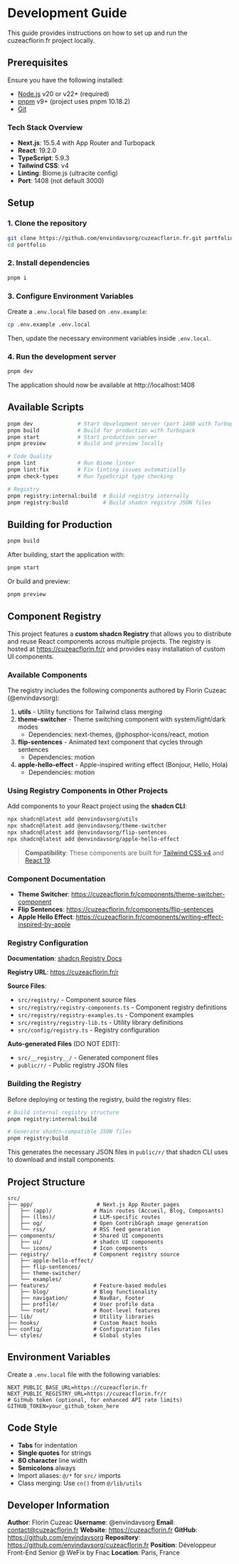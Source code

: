 # Development Guide

This guide provides instructions on how to set up and run the cuzeacflorin.fr project locally.

## Prerequisites

Ensure you have the following installed:

- [Node.js](https://nodejs.org/) v20 or v22+ (required)
- [pnpm](https://pnpm.io/) v9+ (project uses pnpm 10.18.2)
- [Git](https://git-scm.com/)

### Tech Stack Overview

- **Next.js**: 15.5.4 with App Router and Turbopack
- **React**: 19.2.0
- **TypeScript**: 5.9.3
- **Tailwind CSS**: v4
- **Linting**: Biome.js (ultracite config)
- **Port**: 1408 (not default 3000)

## Setup

### 1. Clone the repository

```bash
git clone https://github.com/envindavsorg/cuzeacflorin.fr.git portfolio
cd portfolio
```

### 2. Install dependencies

```bash
pnpm i
```

### 3. Configure Environment Variables

Create a `.env.local` file based on `.env.example`:

```bash
cp .env.example .env.local
```

Then, update the necessary environment variables inside `.env.local`.

### 4. Run the development server

```bash
pnpm dev
```

The application should now be available at http://localhost:1408

## Available Scripts

```bash
pnpm dev              # Start development server (port 1408 with Turbopack)
pnpm build            # Build for production with Turbopack
pnpm start            # Start production server
pnpm preview          # Build and preview locally

# Code Quality
pnpm lint             # Run Biome linter
pnpm lint:fix         # Fix linting issues automatically
pnpm check-types      # Run TypeScript type checking

# Registry
pnpm registry:internal:build  # Build registry internally
pnpm registry:build           # Build shadcn registry JSON files
```

## Building for Production

```bash
pnpm build
```

After building, start the application with:

```bash
pnpm start
```

Or build and preview:

```bash
pnpm preview
```

## Component Registry

This project features a **custom shadcn Registry** that allows you to distribute and reuse React components across multiple projects. The registry is hosted at https://cuzeacflorin.fr/r and provides easy installation of custom UI components.

### Available Components

The registry includes the following components authored by Florin Cuzeac (@envindavsorg):

1. **utils** - Utility functions for Tailwind class merging
2. **theme-switcher** - Theme switching component with system/light/dark modes
   - Dependencies: next-themes, @phosphor-icons/react, motion
3. **flip-sentences** - Animated text component that cycles through sentences
   - Dependencies: motion
4. **apple-hello-effect** - Apple-inspired writing effect (Bonjour, Hello, Hola)
   - Dependencies: motion

### Using Registry Components in Other Projects

Add components to your React project using the **shadcn CLI**:

```bash
npx shadcn@latest add @envindavsorg/utils
npx shadcn@latest add @envindavsorg/theme-switcher
npx shadcn@latest add @envindavsorg/flip-sentences
npx shadcn@latest add @envindavsorg/apple-hello-effect
```

> **Compatibility**: These components are built for [Tailwind CSS v4](https://tailwindcss.com/blog/tailwindcss-v4) and [React 19](https://react.dev/blog/2024/12/05/react-19).

### Component Documentation

- **Theme Switcher**: https://cuzeacflorin.fr/components/theme-switcher-component
- **Flip Sentences**: https://cuzeacflorin.fr/components/flip-sentences
- **Apple Hello Effect**: https://cuzeacflorin.fr/components/writing-effect-inspired-by-apple

### Registry Configuration

**Documentation**: [shadcn Registry Docs](https://ui.shadcn.com/docs/registry)

**Registry URL**: https://cuzeacflorin.fr/r

**Source Files**:
- `src/registry/` - Component source files
- `src/registry/registry-components.ts` - Component registry definitions
- `src/registry/registry-examples.ts` - Component examples
- `src/registry/registry-lib.ts` - Utility library definitions
- `src/config/registry.ts` - Registry configuration

**Auto-generated Files** (DO NOT EDIT):
- `src/__registry__/` - Generated component files
- `public/r/` - Public registry JSON files

### Building the Registry

Before deploying or testing the registry, build the registry files:

```bash
# Build internal registry structure
pnpm registry:internal:build

# Generate shadcn-compatible JSON files
pnpm registry:build
```

This generates the necessary JSON files in `public/r/` that shadcn CLI uses to download and install components.

## Project Structure

```
src/
├── app/                    # Next.js App Router pages
│   ├── (app)/             # Main routes (Accueil, Blog, Composants)
│   ├── (llms)/            # LLM-specific routes
│   ├── og/                # Open ContribGraph image generation
│   └── rss/               # RSS feed generation
├── components/            # Shared UI components
│   ├── ui/                # shadcn UI components
│   └── icons/             # Icon components
├── registry/              # Component registry source
│   ├── apple-hello-effect/
│   ├── flip-sentences/
│   ├── theme-switcher/
│   └── examples/
├── features/              # Feature-based modules
│   ├── blog/              # Blog functionality
│   ├── navigation/        # NavBar, Footer
│   ├── profile/           # User profile data
│   └── root/              # Root-level features
├── lib/                   # Utility libraries
├── hooks/                 # Custom React hooks
├── config/                # Configuration files
└── styles/                # Global styles
```

## Environment Variables

Create a `.env.local` file with the following variables:

```env
NEXT_PUBLIC_BASE_URL=https://cuzeacflorin.fr
NEXT_PUBLIC_REGISTRY_URL=https://cuzeacflorin.fr/r
# GitHub token (optional, for enhanced API rate limits)
GITHUB_TOKEN=your_github_token_here
```

## Code Style

- **Tabs** for indentation
- **Single quotes** for strings
- **80 character** line width
- **Semicolons** always
- Import aliases: `@/*` for `src/` imports
- Class merging: Use `cn()` from `@/lib/utils`

## Developer Information

**Author**: Florin Cuzeac
**Username**: @envindavsorg
**Email**: contact@cuzeacflorin.fr
**Website**: https://cuzeacflorin.fr
**GitHub**: https://github.com/envindavsorg
**Repository**: https://github.com/envindavsorg/cuzeacflorin.fr
**Position**: Développeur Front-End Senior @ WeFix by Fnac
**Location**: Paris, France
